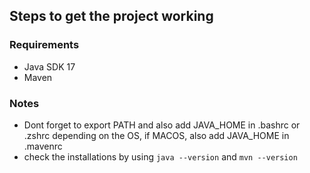 ## Steps to get the project working

### Requirements
- Java SDK 17
- Maven

### Notes
- Dont forget to export PATH and also add JAVA_HOME in .bashrc or .zshrc depending on the OS, if MACOS, also add JAVA_HOME in .mavenrc
- check the installations by using `java --version` and `mvn --version` 